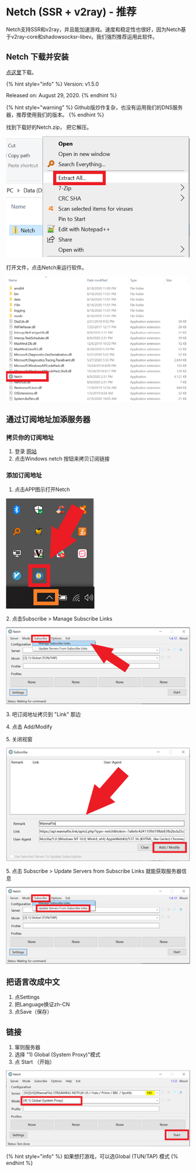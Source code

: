 # Netch (SSR + v2ray) - 推荐

Netch支持SSR和v2ray，并且能加速游戏。速度和稳定性也很好，因为Netch基于v2ray-core和shadowsocksr-libev。我们强烈推荐运用此软件。&#x20;

## Netch 下载并安装

[点这里](https://wannaflix.net/dl.php?type=d\&id=24)下载。

{% hint style="info" %}
Version: v1.5.0

Released on: August 29, 2020.
{% endhint %}

{% hint style="warning" %}
Github版炒作复杂，也没有运用我们的DNS服务器，推荐使用我们的版本。
{% endhint %}

找到下载好的Netch.zip， 把它解压。

![](../../.gitbook/assets/netch-extract.png)

打开文件，点击Netch来运行软件。

![](../../.gitbook/assets/find-netch.png)

## 通过订阅地址加添服务器

### 拷贝你的订阅地址

1. 登录 [网站](https://wannaflix.com/clientarea.php)
2. 点击Windows netch  按钮来拷贝订阅链接

### 添加订阅地址

1. 点击APP图示打开Netch

![](../../.gitbook/assets/netch-icon.png)

&#x20;    2\. 点击Subscribe > Manage Subscribe Links

![](../../.gitbook/assets/add-api-1.png)

&#x20;    3\. 吧订阅地址拷贝到 "Link" 那边

&#x20;    4\. 点击 Add/Modify&#x20;

&#x20;    5\. 关闭视窗

![](../../.gitbook/assets/netch-add.png)

&#x20;    5\. 点击 Subscribe > Update Servers from Subscribe Links 就能获取服务器信息

![](../../.gitbook/assets/netch-api-2.png)

## 把语言改成中文

1. 点Settings
2. 把Language换证zh-CN
3. 点Save（保存）

## 链接

1. 窜则服务器
2. 选择 "1) Global (System Proxy)"模式
3. 点 Start （开始）

![](../../.gitbook/assets/netch-systemproxy.png)

{% hint style="info" %}
如果想打游戏，可以选Global (TUN/TAP) 模式
{% endhint %}
